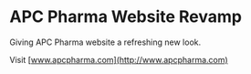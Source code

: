 # APC Pharma Website Revamp

Giving APC Pharma website a refreshing new look.  

Visit [www.apcpharma.com](http://www.apcpharma.com)
